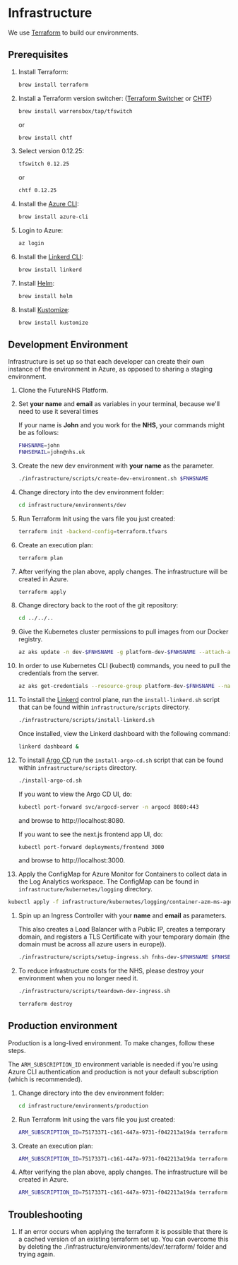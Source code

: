 # Infrastructure

We use [Terraform](https://www.terraform.io/) to build our environments.

## Prerequisites

1. Install Terraform:

   ```bash
   brew install terraform
   ```

1. Install a Terraform version switcher:
   ([Terraform Switcher](https://github.com/warrensbox/terraform-switcher)
   or [CHTF](https://github.com/Yleisradio/homebrew-terraforms))

   ```bash
   brew install warrensbox/tap/tfswitch
   ```

   or

   ```bash
   brew install chtf
   ```

1. Select version 0.12.25:

   ```bash
   tfswitch 0.12.25
   ```

   or

   ```bash
   chtf 0.12.25
   ```

1. Install the [Azure CLI](https://docs.microsoft.com/en-us/cli/azure/install-azure-cli?view=azure-cli-latest):

   ```bash
   brew install azure-cli
   ```

1. Login to Azure:

   ```bash
   az login
   ```

1. Install the [Linkerd CLI](https://linkerd.io/2/getting-started/):

   ```bash
   brew install linkerd
   ```
   
1. Install [Helm](https://helm.sh/docs/intro/install/):

   ```bash
   brew install helm
   ```

1. Install [Kustomize](https://github.com/kubernetes-sigs/kustomize):

   ```bash
   brew install kustomize
   ```

## Development Environment

Infrastructure is set up so that each developer can create their own instance of the environment in Azure,
as opposed to sharing a staging environment.

1. Clone the FutureNHS Platform.

1. Set **your name** and **email** as variables in your terminal, because we'll need to use it several times

    If your name is **John** and you work for the **NHS**, your commands might be as follows:
    
    ```bash
    FNHSNAME=john
    FNHSEMAIL=john@nhs.uk
    ```
   
1. Create the new dev environment with **your name** as the parameter.
    
    ```bash
    ./infrastructure/scripts/create-dev-environment.sh $FNHSNAME
    ```
   
1. Change directory into the dev environment folder:

   ```bash
   cd infrastructure/environments/dev
   ```

1. Run Terraform Init using the vars file you just created:

   ```bash
   terraform init -backend-config=terraform.tfvars
   ```

1. Create an execution plan:

   ```bash
   terraform plan
   ```

1. After verifying the plan above, apply changes. The infrastructure will be created in Azure.

   ```bash
   terraform apply
   ```

1. Change directory back to the root of the git repository:

   ```bash
   cd ../../..
   ```

1. Give the Kubernetes cluster permissions to pull images from our Docker registry.

   ```bash
   az aks update -n dev-$FNHSNAME -g platform-dev-$FNHSNAME --attach-acr "/subscriptions/75173371-c161-447a-9731-f042213a19da/resourceGroups/platform-production/providers/Microsoft.ContainerRegistry/registries/fnhsproduction"
   ```

1. In order to use Kubernetes CLI (kubectl) commands, you need to pull the credentials from the server.
   
    ```bash
    az aks get-credentials --resource-group platform-dev-$FNHSNAME --name dev-$FNHSNAME
    ``` 

1. To install the [Linkerd](https://linkerd.io/) control plane, run the `install-linkerd.sh` script that can be found within `infrastructure/scripts` directory.

   ```bash
   ./infrastructure/scripts/install-linkerd.sh
   ```

   Once installed, view the Linkerd dashboard with the following command:

   ```bash
   linkerd dashboard &
   ```

1. To install [Argo CD](https://argoproj.github.io/argo-cd/) run the `install-argo-cd.sh` script that can be found within `infrastructure/scripts` directory.

   ```bash
   ./install-argo-cd.sh
   ```

   If you want to view the Argo CD UI, do:

   ```bash
   kubectl port-forward svc/argocd-server -n argocd 8080:443
   ```

   and browse to http://localhost:8080.

   If you want to see the next.js frontend app UI, do:

   ```bash
   kubectl port-forward deployments/frontend 3000
   ```

   and browse to http://localhost:3000.

1.  Apply the ConfigMap for Azure Monitor for Containers to collect data in the Log Analytics workspace.  The ConfigMap can be found in `infrastructure/kubernetes/logging` directory.
   ```bash
   kubectl apply -f infrastructure/kubernetes/logging/container-azm-ms-agentconfig.yaml
   ```

1. Spin up an Ingress Controller with your **name** and **email** as parameters. 

    This also creates a Load Balancer with a Public IP, creates a temporary domain, 
    and registers a TLS Certificate with your temporary domain (the domain must be across all azure users in europe)).
    
    ```bash
    ./infrastructure/scripts/setup-ingress.sh fnhs-dev-$FNHSNAME $FNHSEMAIL
    ```

1. To reduce infrastructure costs for the NHS, please destroy your environment when you no longer need it.

   ```bash
   ./infrastructure/scripts/teardown-dev-ingress.sh
   ```
   
   ```bash
   terraform destroy
   ```

## Production environment

Production is a long-lived environment. To make changes, follow these steps.

The `ARM_SUBSCRIPTION_ID` environment variable is needed if you're using Azure CLI authentication and production is not your default subscription (which is recommended).

1. Change directory into the dev environment folder:

   ```bash
   cd infrastructure/environments/production
   ```

1. Run Terraform Init using the vars file you just created:

   ```bash
   ARM_SUBSCRIPTION_ID=75173371-c161-447a-9731-f042213a19da terraform init
   ```

1. Create an execution plan:

   ```bash
   ARM_SUBSCRIPTION_ID=75173371-c161-447a-9731-f042213a19da terraform plan
   ```

1. After verifying the plan above, apply changes. The infrastructure will be created in Azure.

   ```bash
   ARM_SUBSCRIPTION_ID=75173371-c161-447a-9731-f042213a19da terraform apply
   ```

## Troubleshooting

1. If an error occurs when applying the terraform it is possible that there is a cached version of an existing terraform set up. You can overcome this by deleting the ./infrastructure/environments/dev/.terraform/ folder and trying again.
